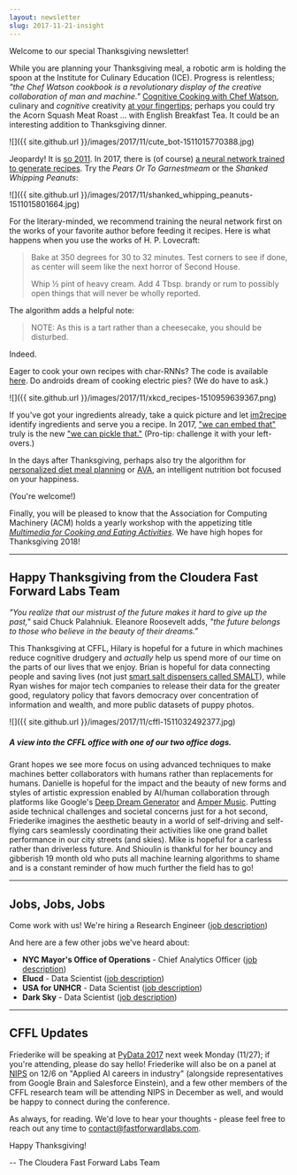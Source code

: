 ```yaml
---
layout: newsletter
slug: 2017-11-21-insight
---
```


Welcome to our special Thanksgiving newsletter!

While you are planning your Thanksgiving meal, a robotic arm is holding the spoon at the Institute for Culinary Education (ICE). Progress is relentless; *"the Chef Watson cookbook is a revolutionary display of the creative collaboration of man and machine."* [Cognitive Cooking with Chef Watson](https://www.ice.edu/about-us/brand-at-ice/ibm-cognitive-cooking-with-chef-watson-partnership), culinary and *cognitive* creativity [at your fingertips](https://www.ibmchefwatson.com/community); perhaps you could try the Acorn Squash Meat Roast ... with English Breakfast Tea.  It could be an interesting addition to Thanksgiving dinner.

![]({{ site.github.url }}/images/2017/11/cute_bot-1511015770388.jpg)

Jeopardy! It is [so 2011](https://en.wikipedia.org/wiki/Watson_(computer)). In 2017, there is (of course) [a neural network trained to generate recipes](https://www.dailydot.com/unclick/neural-network-recipe-generator/). Try the *Pears Or To Garnestmeam* or the *Shanked Whipping Peanuts*:

![]({{ site.github.url }}/images/2017/11/shanked_whipping_peanuts-1511015801664.jpg)

For the literary-minded, we recommend training the neural network first on the works of your favorite author before feeding it recipes. Here is what happens when you use the works of H. P. Lovecraft:

> Bake at 350 degrees for 30 to 32 minutes. Test corners to see if done, as center will seem like the next horror of Second House.
> 
> Whip ½ pint of heavy cream. Add 4 Tbsp. brandy or rum to possibly open things that will never be wholly reported.

The algorithm adds a helpful note:

> NOTE:  As this is a tart rather than a cheesecake, you should be disturbed.

Indeed.

Eager to cook your own recipes with char-RNNs? The code is available [here](https://gist.github.com/nylki/1efbaa36635956d35bcc). Do androids dream of cooking electric pies? (We do have to ask.)

![]({{ site.github.url }}/images/2017/11/xkcd_recipes-1510959639367.png)

If you've got your ingredients already, take a quick picture and let [im2recipe](http://im2recipe.csail.mit.edu/) identify ingredients and serve you a recipe. In 2017, ["we can embed that"](https://arxiv.org/abs/1709.03856) truly is the new ["we can pickle that."](https://www.youtube.com/watch?v=yYey8ntlK_E) (Pro-tip: challenge it with your left-overs.)

In the days after Thanksgiving, perhaps also try the algorithm for [personalized diet meal planning](https://www.theatlantic.com/science/archive/2015/11/algorithm-creates-diets-that-work-for-you/416583/) or [AVA](http://eatwithava.com/), an intelligent nutrition bot focused on your happiness.

(You're welcome!)

Finally, you will be pleased to know that the Association for Computing Machinery (ACM) holds a yearly workshop with the appetizing title [*Multimedia for Cooking and Eating Activities*](https://dl.acm.org/citation.cfm?id=3106668&picked=prox&CFID=1003587697&CFTOKEN=19498186). We have high hopes for Thanksgiving 2018!

---

## Happy Thanksgiving from the Cloudera Fast Forward Labs Team

*"You realize that our mistrust of the future makes it hard to give up the past,"* said Chuck Palahniuk. Eleanore Roosevelt adds, *"the future belongs to those who believe in the beauty of their dreams."* 

This Thanksgiving at CFFL, Hilary is hopeful for a future in which machines reduce cognitive drudgery and *actually* help us spend more of our time on the parts of our lives that we enjoy. Brian is hopeful for data connecting people and saving lives (not just [smart salt dispensers called SMALT](https://www.youtube.com/watch?v=o2e1x5IaO7k)), while Ryan wishes for major tech companies to release their data for the greater good, regulatory policy that favors democracy over concentration of information and wealth, and more public datasets of puppy photos.

![]({{ site.github.url }}/images/2017/11/cffl-1511032492377.jpg)

##### A view into the CFFL office with one of our two office dogs.

Grant hopes we see more focus on using advanced techniques to make machines better collaborators with humans rather than replacements for humans.  Danielle is hopeful for the impact and the beauty of new forms and styles of artistic expression enabled by AI/human collaboration through platforms like Google's [Deep Dream Generator](https://deepdreamgenerator.com/) and [Amper Music](https://www.ampermusic.com/). Putting aside technical challenges and societal concerns just for a hot second, Friederike imagines the aesthetic beauty in a world of self-driving and self-flying cars seamlessly coordinating their activities like one grand ballet performance in our city streets (and skies). Mike is hopeful for a carless rather than driverless future. And Shioulin is thankful for her bouncy and gibberish 19 month old who puts all machine learning algorithms to shame and is a constant reminder of how much further the field has to go!

---

## Jobs, Jobs, Jobs

Come work with us!  We're hiring a Research Engineer ([job description](https://cloudera.wd5.myworkdayjobs.com/External_Career/job/USNew-YorkBrooklyn/Research-Engineer_171058))

And here are a few other jobs we've heard about:

* **NYC Mayor's Office of Operations** - Chief Analytics Officer ([job description](http://www1.nyc.gov/assets/operations/downloads/pdf/employment-opportunities/chief-analytics-officer-job-description-vf.pdf))
* **Elucd** - Data Scientist ([job description](https://jobs.lever.co/elucd/7a251473-f3a7-40f6-b97c-c10c8838d316))
* **USA for UNHCR** - Data Scientist ([job description](https://www.linkedin.com/jobs/view/503624429/))
* **Dark Sky** - Data Scientist ([job description](https://darksky.net/jobs))

---

## CFFL Updates 

Friederike will be speaking at [PyData 2017](https://pydata.org/nyc2017/) next week Monday (11/27); if you're attending, please do say hello!  Friederike will also be on a panel at [NIPS](https://nips.cc/) on 12/6 on "Applied AI careers in industry" (alongside representatives from Google Brain and Salesforce Einstein), and a few other members of the CFFL research team will be attending NIPS in December as well, and would be happy to connect during the conference.

As always, for reading.  We'd love to hear your thoughts - please feel free to reach out any time to contact@fastforwardlabs.com.

Happy Thanksgiving!

-- The Cloudera Fast Forward Labs Team
